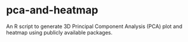 # pca-and-heatmap
An R script to generate 3D Principal Component Analysis (PCA) plot and heatmap using publicly available packages.
